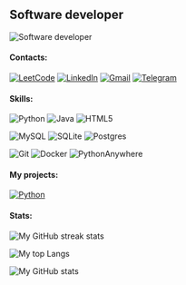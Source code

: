 ## Software developer

![Software developer](https://i.pinimg.com/564x/bf/46/67/bf4667a532b874050eb477bd891f0551.jpg)

#### Contacts:

[![LeetCode](https://img.shields.io/badge/LeetCode-000000?style=for-the-badge&logo=LeetCode&logoColor=#d16c06)](https://leetcode.com/naitmag/)
[![LinkedIn](https://img.shields.io/badge/linkedin-%230077B5.svg?style=for-the-badge&logo=linkedin&logoColor=white)](https://www.linkedin.com/in/yarm-dev/)
[![Gmail](https://img.shields.io/badge/Gmail-D14836?style=for-the-badge&logo=gmail&logoColor=white)](mailto:me.yarmolovich@gmail.com)
[![Telegram](https://img.shields.io/badge/Telegram-2CA5E0?style=for-the-badge&logo=telegram&logoColor=white)](https://t.me/naitmag)

#### Skills:

![Python](https://img.shields.io/badge/python-3670A0?style=for-the-badge&logo=python&logoColor=ffdd54)
![Java](https://img.shields.io/badge/java-%23ED8B00.svg?style=for-the-badge&logo=openjdk&logoColor=white)
![HTML5](https://img.shields.io/badge/html5-%23E34F26.svg?style=for-the-badge&logo=html5&logoColor=white)

![MySQL](https://img.shields.io/badge/mysql-%2300f.svg?style=for-the-badge&logo=mysql&logoColor=white)
![SQLite](https://img.shields.io/badge/sqlite-%2307405e.svg?style=for-the-badge&logo=sqlite&logoColor=white)
![Postgres](https://img.shields.io/badge/postgres-%23316192.svg?style=for-the-badge&logo=postgresql&logoColor=white)

![Git](https://img.shields.io/badge/git-%23F05033.svg?style=for-the-badge&logo=git&logoColor=white)
![Docker](https://img.shields.io/badge/docker-%230db7ed.svg?style=for-the-badge&logo=docker&logoColor=white)
![PythonAnywhere](https://img.shields.io/badge/pythonanywhere-%232F9FD7.svg?style=for-the-badge&logo=pythonanywhere&logoColor=151515)

#### My projects:

[![Python](https://img.shields.io/badge/python-3670A0?style=for-the-badge&logo=python&logoColor=ffdd54)](https://github.com/naitmag/X08TelegramBot)

#### Stats:

![My GitHub streak stats](https://streak-stats.demolab.com/?user=naitmag)

![My top Langs](https://github-readme-stats.vercel.app/api/top-langs/?username=naitmag)

![My GitHub stats](https://github-readme-stats.vercel.app/api?username=naitmag&show_icons=true&count_private=true)

